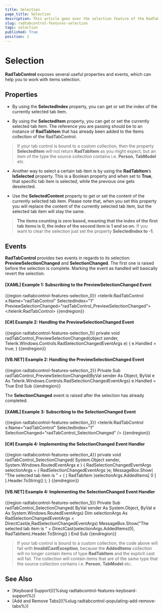 ```yaml
---
title: Selection
page_title: Selection
description: This article goes over the selection feature of the RadTabControl.
slug: radtabcontrol-features-selection
tags: selection
published: True
position: 2
---
```


# Selection

__RadTabControl__ exposes several useful properties and events, which can help you to work with items selection.
        
## Properties

* By using the __SelectedIndex__ property, you can get or set the index of the currently selected tab item.

* By using the __SelectedItem__ property, you can get or set the currently selected tab item. The reference you are passing should be to an instance of __RadTabItem__ that has already been added to the Items collection of the RadTabControl.

>If your tab control is bound to a custom collection, then the property __SelectedItem__ will not return __RadTabItem__ as you might expect, but an item of the type the source collection contains i.e. __Person__, __TabModel__ etc.

* Another way to select a certain tab item is by using the __RadTabItem__’s __IsSelected__ property. This is a Boolean property and when set to __True__, that specific tab item is selected, while the previous one gets deselected.

* Use the __SelectedContent__ property to get or set the content of the currently selected tab item. Please note that, when you set this property you will replace the content of the currently selected tab item, but the selected tab item will stay the same.

>__The items counting is zero based, meaning that the index of the first tab items is 0, the index of the second item is 1 and so on.__ If you want to clear the selection just set the property __SelectedIndex to -1__.

## Events

__RadTabControl__ provides two events in regards to its selection: __PreviewSelectionChanged__ and __SelectionChanged__. The first one is raised before the selection is complete. Marking the event as handled will basically revert the selection.

#### __[XAML] Example 1: Subscribing to the PreviewSelectionChanged Event__

{{region radtabcontrol-features-selection_0}}
	<telerik:RadTabControl x:Name="radTabControl" SelectedIndex="1" PreviewSelectionChanged="radTabControl_PreviewSelectionChanged">
	</telerik:RadTabControl>
{{endregion}}

#### __[C#] Example 2: Handling the PreviewSelectionChanged Event__

{{region radtabcontrol-features-selection_1}}
	private void radTabControl_PreviewSelectionChanged(object sender, Telerik.Windows.Controls.RadSelectionChangedEventArgs e)
        {
            e.Handled = true;
        }
{{endregion}}

#### __[VB.NET] Example 2: Handling the PreviewSelectionChanged Event__

{{region radtabcontrol-features-selection_2}}
	Private Sub radTabControl_PreviewSelectionChanged(ByVal sender As Object, ByVal e As Telerik.Windows.Controls.RadSelectionChangedEventArgs)
    	e.Handled = True
	End Sub
{{endregion}} 

The __SelectionChanged__ event is raised after the selection has already completed.

#### __[XAML] Example 3: Subscribing to the SelectionChanged Event__

{{region radtabcontrol-features-selection_3}}
	<telerik:RadTabControl x:Name="radTabControl" SelectedIndex="1" SelectionChanged="radTabControl_SelectionChanged" />
{{endregion}}

#### __[C#] Example 4: Implementing the SelectionChanged Event Handler__

{{region radtabcontrol-features-selection_4}}
	private void radTabControl_SelectionChanged( System.Object sender, System.Windows.RoutedEventArgs e )
	{
	    RadSelectionChangedEventArgs selectionArgs = ( RadSelectionChangedEventArgs )e;
	    MessageBox.Show( “The selected tab item is ” + ( ( RadTabItem )selectionArgs.AddedItems[ 0 ] ).Header.ToString() );
	}
{{endregion}}

#### __[VB.NET] Example 4: Implementing the SelectionChanged Event Handler__

{{region radtabcontrol-features-selection_5}}
	Private Sub radTabControl_SelectionChanged( ByVal sender As System.Object, ByVal e As System.Windows.RoutedEventArgs)
	        Dim selectionArgs As RadSelectionChangedEventArgs = DirectCast(e,RadSelectionChangedEventArgs)
	        MessageBox.Show("The selected tab item is " + DirectCast(selectionArgs.AddedItems(0), RadTabItem).Header.ToString() )
	End Sub
{{endregion}}

>If your tab control is bound to a custom collection, the code above will fail with __InvalidCastException__, because the __AddedItems__ collection will no longer contain items of type __RadTabItem__ and the explicit cast will fail. The collection will contain items that are of the same type that the source collection contains i.e. __Person__, __TabModel__ etc.

## See Also  
 * [Keyboard Support]({%slug radtabcontrol-features-keyboard-support%})
 * [Add and Remove Tabs]({%slug radtabcontrol-populating-add-remove-tabs%})
